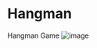 # Hangman
Hangman Game
![image](https://github.com/omar8910/Hangman/assets/116154208/5c16301d-a630-4413-8c97-65e720fd20d5)
